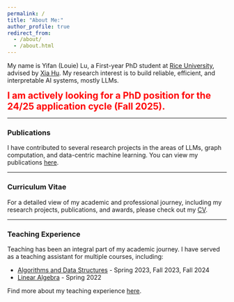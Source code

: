 ```yaml
---
permalink: /
title: "About Me:"
author_profile: true
redirect_from: 
  - /about/
  - /about.html
---
```



My name is Yifan (Louie) Lu, a First-year PhD student at [Rice University](https://www.rice.edu/), advised by [Xia Hu](https://cs.rice.edu/~xh37/index.html). My research interest is to build reliable, efficient, and interpretable AI systems, mostly LLMs.

<span style="color: red; font-size: 1.5em;"><strong>I am actively looking for a PhD position for the 24/25 application cycle (Fall 2025).</strong></span>

---

### Publications
I have contributed to several research projects in the areas of LLMs, graph computation, and data-centric machine learning. You can view my publications [here](https://yl231.github.io/publications/).


---

### Curriculum Vitae
For a detailed view of my academic and professional journey, including my research projects, publications, and awards, please check out my [CV](https://yl231.github.io/cv/).

---

### Teaching Experience
Teaching has been an integral part of my academic journey. I have served as a teaching assistant for multiple courses, including:
- [Algorithms and Data Structures](https://yl231.github.io/teaching/) - Spring 2023, Fall 2023, Fall 2024
- [Linear Algebra](https://yl231.github.io/teaching/) - Spring 2022

Find more about my teaching experience [here](https://yl231.github.io/teaching/).